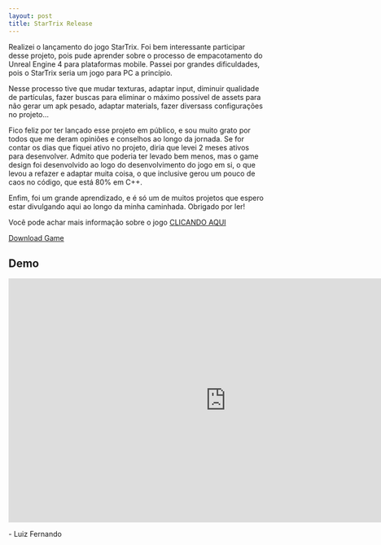 ```yaml
---
layout: post
title: StarTrix Release
---
```


Realizei o lançamento do jogo StarTrix. Foi bem interessante participar desse projeto, pois pude aprender sobre o processo de empacotamento do Unreal Engine 4 para plataformas mobile. Passei por grandes dificuldades, pois o StarTrix seria um jogo para PC a princípio.

Nesse processo tive que mudar texturas, adaptar input, diminuir qualidade de partículas, fazer buscas para eliminar o máximo possível de assets para não gerar um apk pesado, adaptar materials, fazer diversass configurações no projeto...

Fico feliz por ter lançado esse projeto em público, e sou muito grato por todos que me deram opiniões e conselhos ao longo da jornada. Se for contar os dias que fiquei ativo no projeto, diria que levei 2 meses ativos para desenvolver. Admito que poderia ter levado bem menos, mas o game design foi desenvolvido ao logo do desenvolvimento do jogo em si, o que levou a refazer e adaptar muita coisa, o que inclusive gerou um pouco de caos no código, que está 80% em C++. 

Enfim, foi um grande aprendizado, e é só um de muitos projetos que espero estar divulgando aqui ao longo da minha caminhada. Obrigado por ler!

Você pode achar mais informação sobre o jogo [CLICANDO AQUI](http://souluizfernando.com/startrix)

[Download Game](https://play.google.com/store/apps/details?id=com.souluizfernando.StarTrix)

## Demo

<div class="videoWrapper">
  <iframe width="854" height="480" src="https://www.youtube.com/embed/PAeXFe6mhEE" frameborder="0" allow="autoplay; encrypted-media" allowfullscreen></iframe>
</div>


<p class= "message"> - Luiz Fernando </p>

